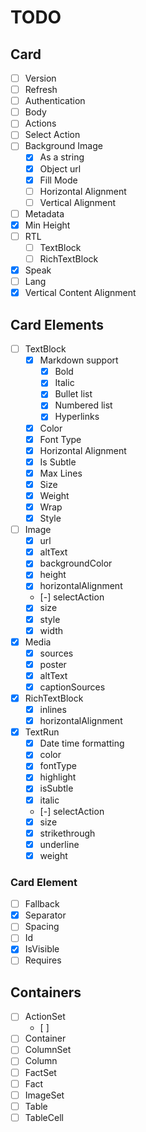 # TODO

## Card

- [ ] Version
- [ ] Refresh
- [ ] Authentication
- [ ] Body
- [ ] Actions
- [ ] Select Action
- [ ] Background Image
  - [x] As a string
  - [x] Object url
  - [x] Fill Mode
  - [ ] Horizontal Alignment
  - [ ] Vertical Alignment
- [ ] Metadata
- [x] Min Height
- [ ] RTL
  - [ ] TextBlock
  - [ ] RichTextBlock
- [x] Speak
- [ ] Lang
- [x] Vertical Content Alignment

## Card Elements

- [ ] TextBlock
  - [x] Markdown support
    - [x] Bold
    - [x] Italic
    - [x] Bullet list
    - [x] Numbered list
    - [x] Hyperlinks
  - [x] Color
  - [x] Font Type
  - [x] Horizontal Alignment
  - [x] Is Subtle
  - [x] Max Lines
  - [x] Size
  - [x] Weight
  - [x] Wrap
  - [x] Style
- [ ] Image
  - [x] url
  - [x] altText
  - [x] backgroundColor
  - [x] height
  - [x] horizontalAlignment
  - [-] selectAction
  - [x] size
  - [x] style
  - [x] width
- [x] Media
  - [x] sources
  - [x] poster
  - [x] altText
  - [x] captionSources
- [x] RichTextBlock
  - [x] inlines
  - [x] horizontalAlignment
- [x] TextRun
  - [x] Date time formatting
  - [x] color
  - [x] fontType
  - [x] highlight
  - [x] isSubtle
  - [x] italic
  - [-] selectAction
  - [x] size
  - [x] strikethrough
  - [x] underline
  - [x] weight

### Card Element

- [ ] Fallback
- [x] Separator
- [ ] Spacing
- [ ] Id
- [x] IsVisible
- [ ] Requires

## Containers

- [ ] ActionSet
  - [ ] 
- [ ] Container
- [ ] ColumnSet
- [ ] Column
- [ ] FactSet
- [ ] Fact
- [ ] ImageSet
- [ ] Table
- [ ] TableCell
